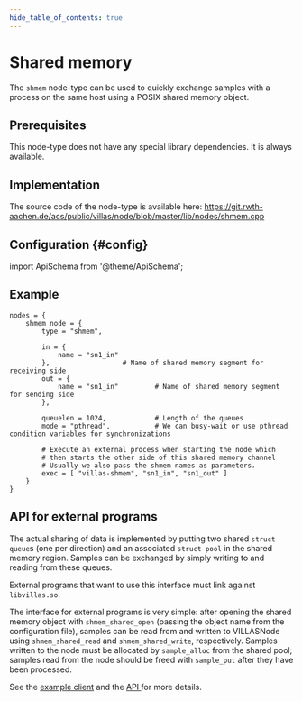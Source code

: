 ```yaml
---
hide_table_of_contents: true
---
```


# Shared memory

The `shmem` node-type can be used to quickly exchange samples with a process on the same host using a POSIX shared memory object.

## Prerequisites

This node-type does not have any special library dependencies. It is always available.

## Implementation

The source code of the node-type is available here:
https://git.rwth-aachen.de/acs/public/villas/node/blob/master/lib/nodes/shmem.cpp

## Configuration {#config}

import ApiSchema from '@theme/ApiSchema';

<ApiSchema example pointer="#/components/schemas/shmem" />

## Example

``` url="external/node/etc/examples/nodes/shmem.conf" title="node/etc/examples/nodes/shmem.conf"
nodes = {
	shmem_node = {
		type = "shmem",
		
		in = {
			name = "sn1_in"
		},					# Name of shared memory segment for receiving side
		out = {
			name = "sn1_in"			# Name of shared memory segment for sending side
		},

		queuelen = 1024,			# Length of the queues
		mode = "pthread",			# We can busy-wait or use pthread condition variables for synchronizations
		
		# Execute an external process when starting the node which
		# then starts the other side of this shared memory channel
		# Usually we also pass the shmem names as parameters.
		exec = [ "villas-shmem", "sn1_in", "sn1_out" ]
	}
}
```

## API for external programs

The actual sharing of data is implemented by putting two shared `struct queue`s
(one per direction) and an associated `struct pool` in the shared memory region.
Samples can be exchanged by simply writing to and reading from these queues.

External programs that want to use this interface must link against
`libvillas.so`.

The interface for external programs is very simple: after opening the shared
memory object with `shmem_shared_open` (passing the object name from the
configuration file), samples can be read from and written to VILLASNode using
`shmem_shared_read` and `shmem_shared_write`, respectively. Samples written to
the node must be allocated by `sample_alloc` from the shared pool; samples read
from the node should be freed with `sample_put` after they have been processed.

See the [example client](https://git.rwth-aachen.de/acs/public/villas/node/blob/master/clients/shmem/villas-shmem.cpp) and the [API
](https://git.rwth-aachen.de/acs/public/villas/node/blob/master/include/villas/shmem.h) for more details.

